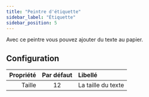 ```yaml
---
title: "Peintre d'étiquette"
sidebar_label: "Étiquette"
sidebar_position: 5
---
```



Avec ce peintre vous pouvez ajouter du texte au papier.

## Configuration

| Propriété | Par défaut | Libellé            |
| ---------:|:----------:|:------------------ |
|    Taille |     12     | La taille du texte |
